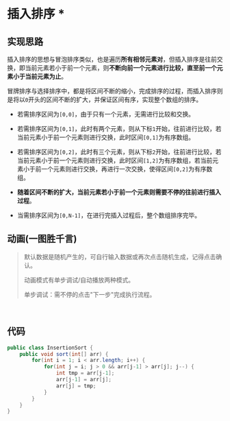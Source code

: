 # 插入排序 *

## 实现思路

插入排序的思想与冒泡排序类似，也是遍历**所有相邻元素对**，但插入排序是往前交换，即当前元素若小于前一个元素，则**不断向前一个元素进行比较，直至前一个元素小于当前元素为止**。

冒牌排序与选择排序中，都是将区间不断的缩小，完成排序的过程，而插入排序则是将以`0`开头的区间不断的扩大，并保证区间有序，实现整个数组的排序。

- 若需排序区间为`[0,0]`，由于只有一个元素，无需进行比较和交换。

- 若需排序区间为`[0,1]`，此时有两个元素，则从下标`1`开始，往前进行比较，若当前元素小于前一个元素则进行交换，此时区间`[0,1]`为有序数组。

- 若需排序区间为`[0,2]`，此时有三个元素，则从下标`2`开始，往前进行比较，若当前元素小于前一个元素则进行交换，此时区间`[1,2]`为有序数组，若当前元素小于前一个元素则进行交换，再进行一次交换，使得区间`[0,2]`为有序数组。

- **随着区间不断的扩大，当前元素若小于前一个元素则需要不停的往前进行插入过程**。

- 当需排序区间为`[0,N-1]`，在进行完插入过程后，整个数组排序完毕。

## 动画(一图胜千言)

> 默认数据是随机产生的，可自行输入数据或再次点击随机生成，记得点击确认。
>
> 动画模式有单步调试/自动播放两种模式。
>
> 单步调试：需不停的点击"下一步"完成执行流程。

<br>
<insertion-sort />

## 代码

```java
public class InsertionSort {
    public void sort(int[] arr) {
        for(int i = 1; i < arr.length; i++) {
            for(int j = i; j > 0 && arr[j-1] > arr[j]; j--) {
                int tmp = arr[j-1];
                arr[j-1] = arr[j];
                arr[j] = tmp;
            }
        }
    }
}
```